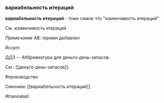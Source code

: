 ### вариабельность итераций

**вариабельность итераций** - тоже самое что "изменчивость итераций"

См. изменчивость итераций

*Примечание АВ: термин добавлен*

#ccpm

ДДЗ -- Аббревиатура для деньго-день-запасов.

См.: [[деньго-день-запасов]].

#производство

Синоним: [[вариабельность итераций]].

#translated
